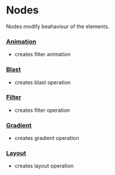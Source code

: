 # Nodes
Nodes modify beahaviour of the elements.

### [Animation](animation.md) 
- creates filter animation

### [Blast](blast.md) 
- creates blast operation

### [Filter](filter.md) 
- creates filter operation

### [Gradient](gradient.md) 
- creates gradient operation

### [Layout](layout.md) 
- creates layout operation